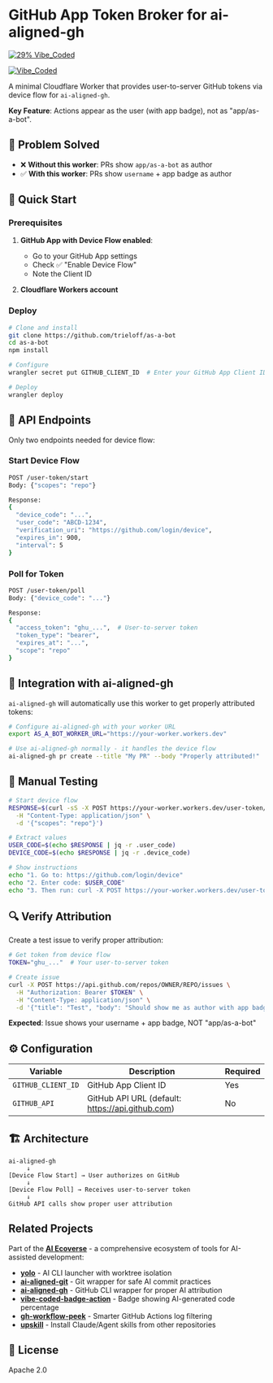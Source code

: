 # GitHub App Token Broker for ai-aligned-gh

[![29% Vibe_Coded](https://img.shields.io/badge/29%25-Vibe_Coded-ff69b4?style=for-the-badge&logo=claude&logoColor=white)](https://github.com/trieloff/vibe-coded-badge-action)

[![Vibe_Coded](https://img.shields.io/badge/Vibe_Coded-ff69b4?style=for-the-badge&logo=claude&logoColor=white)](https://github.com/trieloff/vibe-coded-badge-action)

A minimal Cloudflare Worker that provides user-to-server GitHub tokens via device flow for `ai-aligned-gh`. 

**Key Feature**: Actions appear as the user (with app badge), not as "app/as-a-bot".

## 🎯 Problem Solved

- ❌ **Without this worker**: PRs show `app/as-a-bot` as author
- ✅ **With this worker**: PRs show `username` + app badge as author

## 🚀 Quick Start

### Prerequisites

1. **GitHub App with Device Flow enabled**:
   - Go to your GitHub App settings
   - Check ✅ "Enable Device Flow"
   - Note the Client ID

2. **Cloudflare Workers account**

### Deploy

```bash
# Clone and install
git clone https://github.com/trieloff/as-a-bot
cd as-a-bot
npm install

# Configure
wrangler secret put GITHUB_CLIENT_ID  # Enter your GitHub App Client ID

# Deploy
wrangler deploy
```

## 🔌 API Endpoints

Only two endpoints needed for device flow:

### Start Device Flow
```bash
POST /user-token/start
Body: {"scopes": "repo"}

Response:
{
  "device_code": "...",
  "user_code": "ABCD-1234",
  "verification_uri": "https://github.com/login/device",
  "expires_in": 900,
  "interval": 5
}
```

### Poll for Token
```bash
POST /user-token/poll
Body: {"device_code": "..."}

Response:
{
  "access_token": "ghu_...",  # User-to-server token
  "token_type": "bearer",
  "expires_at": "...",
  "scope": "repo"
}
```

## 🔧 Integration with ai-aligned-gh

`ai-aligned-gh` will automatically use this worker to get properly attributed tokens:

```bash
# Configure ai-aligned-gh with your worker URL
export AS_A_BOT_WORKER_URL="https://your-worker.workers.dev"

# Use ai-aligned-gh normally - it handles the device flow
ai-aligned-gh pr create --title "My PR" --body "Properly attributed!"
```

## 📝 Manual Testing

```bash
# Start device flow
RESPONSE=$(curl -sS -X POST https://your-worker.workers.dev/user-token/start \
  -H "Content-Type: application/json" \
  -d '{"scopes": "repo"}')

# Extract values
USER_CODE=$(echo $RESPONSE | jq -r .user_code)
DEVICE_CODE=$(echo $RESPONSE | jq -r .device_code)

# Show instructions
echo "1. Go to: https://github.com/login/device"
echo "2. Enter code: $USER_CODE"
echo "3. Then run: curl -X POST https://your-worker.workers.dev/user-token/poll -d '{\"device_code\":\"$DEVICE_CODE\"}'"
```

## 🔍 Verify Attribution

Create a test issue to verify proper attribution:

```bash
# Get token from device flow
TOKEN="ghu_..."  # Your user-to-server token

# Create issue
curl -X POST https://api.github.com/repos/OWNER/REPO/issues \
  -H "Authorization: Bearer $TOKEN" \
  -H "Content-Type: application/json" \
  -d '{"title": "Test", "body": "Should show me as author with app badge"}'
```

**Expected**: Issue shows your username + app badge, NOT "app/as-a-bot"

## ⚙️ Configuration

| Variable | Description | Required |
|----------|-------------|----------|
| `GITHUB_CLIENT_ID` | GitHub App Client ID | Yes |
| `GITHUB_API` | GitHub API URL (default: https://api.github.com) | No |

## 🏗️ Architecture

```
ai-aligned-gh
     ↓
[Device Flow Start] → User authorizes on GitHub
     ↓
[Device Flow Poll] → Receives user-to-server token
     ↓
GitHub API calls show proper user attribution
```

## Related Projects

Part of the **[AI Ecoverse](https://github.com/trieloff/ai-ecoverse)** - a comprehensive ecosystem of tools for AI-assisted development:

- **[yolo](https://github.com/trieloff/yolo)** - AI CLI launcher with worktree isolation
- **[ai-aligned-git](https://github.com/trieloff/ai-aligned-git)** - Git wrapper for safe AI commit practices
- **[ai-aligned-gh](https://github.com/trieloff/ai-aligned-gh)** - GitHub CLI wrapper for proper AI attribution
- **[vibe-coded-badge-action](https://github.com/trieloff/vibe-coded-badge-action)** - Badge showing AI-generated code percentage
- **[gh-workflow-peek](https://github.com/trieloff/gh-workflow-peek)** - Smarter GitHub Actions log filtering
- **[upskill](https://github.com/trieloff/upskill)** - Install Claude/Agent skills from other repositories

## 📄 License

Apache 2.0